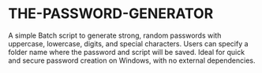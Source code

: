 # THE-PASSWORD-GENERATOR
A simple Batch script to generate strong, random passwords with uppercase, lowercase, digits, and special characters. Users can specify a folder name where the password and script will be saved. Ideal for quick and secure password creation on Windows, with no external dependencies.
